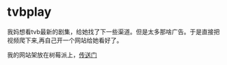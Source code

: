 # tvbplay

我妈想看tvb最新的剧集，给她找了下一些渠道。但是太多那啥广告。于是直接把视频爬下来,再自己开一个网站给她看好了。


我的网站架放在树莓派上，[传送门](http://tvb.garnote.top/tvbplay/)


